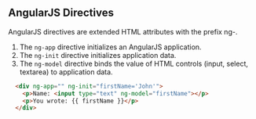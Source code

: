 ## AngularJS Directives

AngularJS directives are extended HTML attributes with the prefix ng-.
1. The `ng-app` directive initializes an AngularJS application.
1. The `ng-init` directive initializes application data.
1. The `ng-model` directive binds the value of HTML controls (input, select, textarea) to application data.

```html
  <div ng-app="" ng-init="firstName='John'">
    <p>Name: <input type="text" ng-model="firstName"></p>
    <p>You wrote: {{ firstName }}</p>
  </div>
```
